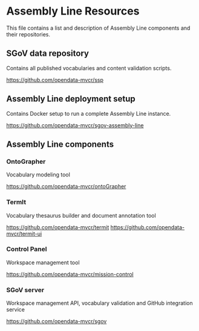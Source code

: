 # Assembly Line Resources

This file contains a list and description of Assembly Line components and their repositories.

## SGoV data repository
Contains all published vocabularies and content validation scripts.

https://github.com/opendata-mvcr/ssp

## Assembly Line deployment setup
Contains Docker setup to run a complete Assembly Line instance.

https://github.com/opendata-mvcr/sgov-assembly-line

## Assembly Line components

### OntoGrapher
Vocabulary modeling tool

https://github.com/opendata-mvcr/ontoGrapher

### TermIt
Vocabulary thesaurus builder and document annotation tool

https://github.com/opendata-mvcr/termit
https://github.com/opendata-mvcr/termit-ui

### Control Panel
Workspace management tool

https://github.com/opendata-mvcr/mission-control

### SGoV server
Workspace management API, vocabulary validation and GitHub integration service

https://github.com/opendata-mvcr/sgov

